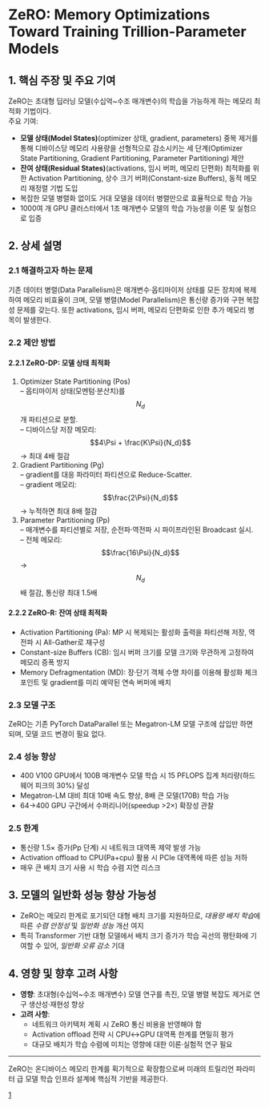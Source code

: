 # ZeRO: Memory Optimizations Toward Training Trillion-Parameter Models

## 1. 핵심 주장 및 주요 기여  
ZeRO는 초대형 딥러닝 모델(수십억~수조 매개변수)의 학습을 가능하게 하는 메모리 최적화 기법이다.  
주요 기여:  
- **모델 상태(Model States)**(optimizer 상태, gradient, parameters) 중복 제거를 통해 디바이스당 메모리 사용량을 선형적으로 감소시키는 세 단계(Optimizer State Partitioning, Gradient Partitioning, Parameter Partitioning) 제안  
- **잔여 상태(Residual States)**(activations, 임시 버퍼, 메모리 단편화) 최적화를 위한 Activation Partitioning, 상수 크기 버퍼(Constant-size Buffers), 동적 메모리 재정렬 기법 도입  
- 복잡한 모델 병렬화 없이도 거대 모델을 데이터 병렬만으로 효율적으로 학습 가능  
- 1000여 개 GPU 클러스터에서 1조 매개변수 모델의 학습 가능성을 이론 및 실험으로 입증  

## 2. 상세 설명  
### 2.1 해결하고자 하는 문제  
기존 데이터 병렬(Data Parallelism)은 매개변수·옵티마이저 상태를 모든 장치에 복제하여 메모리 비효율이 크며, 모델 병렬(Model Parallelism)은 통신량 증가와 구현 복잡성 문제를 갖는다. 또한 activations, 임시 버퍼, 메모리 단편화로 인한 추가 메모리 병목이 발생한다.  

### 2.2 제안 방법  
#### 2.2.1 ZeRO-DP: 모델 상태 최적화  
1) Optimizer State Partitioning (Pos)  
   – 옵티마이저 상태(모멘텀·분산치)를 $$N_d$$ 개 파티션으로 분할.  
   – 디바이스당 저장 메모리: $$4\Psi + \frac{K\Psi}{N_d}$$ → 최대 4배 절감  
2) Gradient Partitioning (Pg)  
   – gradient를 대응 파라미터 파티션으로 Reduce-Scatter.  
   – gradient 메모리: $$\frac{2\Psi}{N_d}$$ → 누적하면 최대 8배 절감  
3) Parameter Partitioning (Pp)  
   – 매개변수를 파티션별로 저장, 순전파·역전파 시 파이프라인된 Broadcast 실시.  
   – 전체 메모리: $$\frac{16\Psi}{N_d}$$ → $$N_d$$ 배 절감, 통신량 최대 1.5배  

#### 2.2.2 ZeRO-R: 잔여 상태 최적화  
- Activation Partitioning (Pa): MP 시 복제되는 활성화 출력을 파티션해 저장, 역전파 시 All-Gather로 재구성  
- Constant-size Buffers (CB): 임시 버퍼 크기를 모델 크기와 무관하게 고정하여 메모리 증폭 방지  
- Memory Defragmentation (MD): 장·단기 객체 수명 차이를 이용해 활성화 체크포인트 및 gradient를 미리 예약된 연속 버퍼에 배치  

### 2.3 모델 구조  
ZeRO는 기존 PyTorch DataParallel 또는 Megatron-LM 모델 구조에 삽입만 하면 되며, 모델 코드 변경이 필요 없다.  

### 2.4 성능 향상  
- 400 V100 GPU에서 100B 매개변수 모델 학습 시 15 PFLOPS 집계 처리량(하드웨어 피크의 30%) 달성  
- Megatron-LM 대비 최대 10배 속도 향상, 8배 큰 모델(170B) 학습 가능  
- 64→400 GPU 구간에서 수퍼리니어(speedup >2×) 확장성 관찰  

### 2.5 한계  
- 통신량 1.5× 증가(Pp 단계) 시 네트워크 대역폭 제약 발생 가능  
- Activation offload to CPU(Pa+cpu) 활용 시 PCIe 대역폭에 따른 성능 저하  
- 매우 큰 배치 크기 사용 시 학습 수렴 지연 리스크  

## 3. 모델의 일반화 성능 향상 가능성  
- ZeRO는 메모리 한계로 포기되던 대형 배치 크기를 지원하므로, *대용량 배치 학습*에 따른 *수렴 안정성* 및 *일반화 성능* 개선 여지  
- 특히 Transformer 기반 대형 모델에서 배치 크기 증가가 학습 곡선의 평탄화에 기여할 수 있어, *일반화 오류 감소* 기대  

## 4. 영향 및 향후 고려 사항  
- **영향**: 초대형(수십억~수조 매개변수) 모델 연구를 촉진, 모델 병렬 복잡도 제거로 연구 생산성·재현성 향상  
- **고려 사항**:  
  -  네트워크 아키텍처 계획 시 ZeRO 통신 비용을 반영해야 함  
  -  Activation offload 전략 시 CPU↔GPU 대역폭 한계를 면밀히 평가  
  -  대규모 배치가 학습 수렴에 미치는 영향에 대한 이론·실험적 연구 필요  

---  

ZeRO는 온디바이스 메모리 한계를 획기적으로 확장함으로써 미래의 트릴리언 파라미터 급 모델 학습 인프라 설계에 핵심적 기반을 제공한다.

[1](https://ppl-ai-file-upload.s3.amazonaws.com/web/direct-files/attachments/22370781/0f020024-6dfb-44a1-a6f6-543ef5c3102f/1910.02054v3.pdf)
